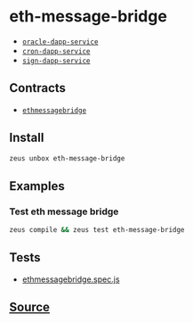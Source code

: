 
eth-message-bridge
====================









* [`oracle-dapp-service`](oracle-dapp-service.md)
* [`cron-dapp-service`](cron-dapp-service.md)
* [`sign-dapp-service`](sign-dapp-service.md)



## Contracts
* [`ethmessagebridge`](https://github.com/liquidapps-io/zeus-sdk/tree/master/boxes/groups/sample/eth-message-bridge/contracts/eos/ethmessagebridge)
## Install
```bash
zeus unbox eth-message-bridge
```
## Examples
### Test eth message bridge
```bash
zeus compile && zeus test eth-message-bridge
```










## Tests 
* [ethmessagebridge.spec.js](https://github.com/liquidapps-io/zeus-sdk/tree/master/boxes/groups/sample/eth-message-bridge/test/ethmessagebridge.spec.js)
## [Source](https://github.com/liquidapps-io/zeus-sdk/tree/master/boxes/groups/sample/eth-message-bridge)